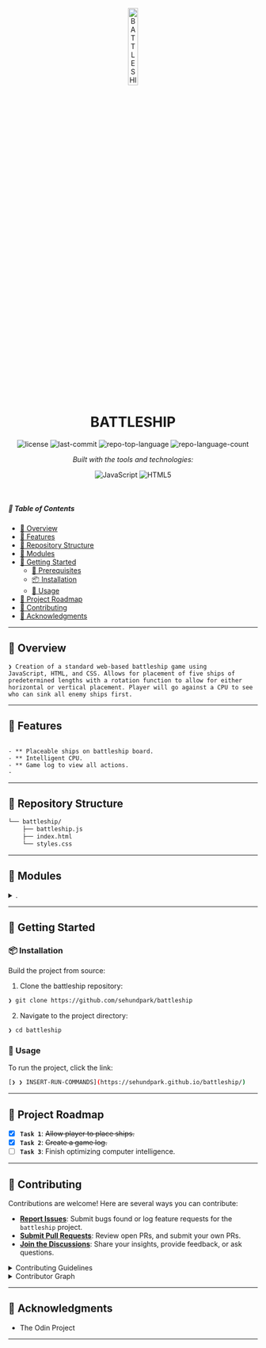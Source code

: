 <p align="center">
  <img src="https://img.icons8.com/?size=512&id=55494&format=png" width="20%" alt="BATTLESHIP-logo">
</p>
<p align="center">
    <h1 align="center">BATTLESHIP</h1>
</p>
<p align="center">
</p>
<p align="center">
	<img src="https://img.shields.io/github/license/sehundpark/battleship?style=flat&logo=opensourceinitiative&logoColor=white&color=0080ff" alt="license">
	<img src="https://img.shields.io/github/last-commit/sehundpark/battleship?style=flat&logo=git&logoColor=white&color=0080ff" alt="last-commit">
	<img src="https://img.shields.io/github/languages/top/sehundpark/battleship?style=flat&color=0080ff" alt="repo-top-language">
	<img src="https://img.shields.io/github/languages/count/sehundpark/battleship?style=flat&color=0080ff" alt="repo-language-count">
</p>
<p align="center">
		<em>Built with the tools and technologies:</em>
</p>
<p align="center">
	<img src="https://img.shields.io/badge/JavaScript-F7DF1E.svg?style=flat&logo=JavaScript&logoColor=black" alt="JavaScript">
	<img src="https://img.shields.io/badge/HTML5-E34F26.svg?style=flat&logo=HTML5&logoColor=white" alt="HTML5">
</p>

<br>

##### 🔗 Table of Contents

- [📍 Overview](#-overview)
- [👾 Features](#-features)
- [📂 Repository Structure](#-repository-structure)
- [🧩 Modules](#-modules)
- [🚀 Getting Started](#-getting-started)
    - [🔖 Prerequisites](#-prerequisites)
    - [📦 Installation](#-installation)
    - [🤖 Usage](#-usage)
- [📌 Project Roadmap](#-project-roadmap)
- [🤝 Contributing](#-contributing)
- [🙌 Acknowledgments](#-acknowledgments)

---

## 📍 Overview

<code>❯ Creation of a standard web-based battleship game using JavaScript, HTML, and CSS. Allows for placement of five ships of predetermined lengths with a rotation function to allow for either horizontal or vertical placement. Player will go against a CPU to see who can sink all enemy ships first.</code>

---

## 👾 Features

<code>
- ** Placeable ships on battleship board.
- ** Intelligent CPU.
- ** Game log to view all actions.
- </code>

---

## 📂 Repository Structure

```sh
└── battleship/
    ├── battleship.js
    ├── index.html
    └── styles.css
```

---

## 🧩 Modules

<details closed><summary>.</summary>

| File | Summary |
| --- | --- |
| [styles.css](https://github.com/sehundpark/battleship/blob/main/styles.css) | <code>❯ REPLACE-ME</code> |
| [index.html](https://github.com/sehundpark/battleship/blob/main/index.html) | <code>❯ REPLACE-ME</code> |
| [battleship.js](https://github.com/sehundpark/battleship/blob/main/battleship.js) | <code>❯ REPLACE-ME</code> |

</details>

---

## 🚀 Getting Started

### 📦 Installation

Build the project from source:

1. Clone the battleship repository:
```sh
❯ git clone https://github.com/sehundpark/battleship
```

2. Navigate to the project directory:
```sh
❯ cd battleship
```

### 🤖 Usage

To run the project, click the link:

```sh
[❯ ❯ INSERT-RUN-COMMANDS](https://sehundpark.github.io/battleship/)
```

---

## 📌 Project Roadmap

- [X] **`Task 1`**: <strike>Allow player to place ships.</strike>
- [X] **`Task 2`**: <strike>Create a game log.</strike>
- [ ] **`Task 3`**: Finish optimizing computer intelligence.

---

## 🤝 Contributing

Contributions are welcome! Here are several ways you can contribute:

- **[Report Issues](https://github.com/sehundpark/battleship/issues)**: Submit bugs found or log feature requests for the `battleship` project.
- **[Submit Pull Requests](https://github.com/sehundpark/battleship/blob/main/CONTRIBUTING.md)**: Review open PRs, and submit your own PRs.
- **[Join the Discussions](https://github.com/sehundpark/battleship/discussions)**: Share your insights, provide feedback, or ask questions.

<details closed>
<summary>Contributing Guidelines</summary>

1. **Fork the Repository**: Start by forking the project repository to your github account.
2. **Clone Locally**: Clone the forked repository to your local machine using a git client.
   ```sh
   git clone https://github.com/sehundpark/battleship
   ```
3. **Create a New Branch**: Always work on a new branch, giving it a descriptive name.
   ```sh
   git checkout -b new-feature-x
   ```
4. **Make Your Changes**: Develop and test your changes locally.
5. **Commit Your Changes**: Commit with a clear message describing your updates.
   ```sh
   git commit -m 'Implemented new feature x.'
   ```
6. **Push to github**: Push the changes to your forked repository.
   ```sh
   git push origin new-feature-x
   ```
7. **Submit a Pull Request**: Create a PR against the original project repository. Clearly describe the changes and their motivations.
8. **Review**: Once your PR is reviewed and approved, it will be merged into the main branch. Congratulations on your contribution!
</details>

<details closed>
<summary>Contributor Graph</summary>
<br>
<p align="left">
   <a href="https://github.com{/sehundpark/battleship/}graphs/contributors">
      <img src="https://contrib.rocks/image?repo=sehundpark/battleship">
   </a>
</p>
</details>

---

## 🙌 Acknowledgments

- The Odin Project

---
